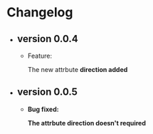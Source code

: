 <h1>Changelog</h1>
<ul>
    <li>
        <h2>version 0.0.4</h2>
        <ul>
            <li>
                Feature:
                <p>The new attrbute <b>direction<b> added</p>
            </li>
        </ul>
    </li>
    <li>
        <h2>version 0.0.5</h2>
        <ul>
            <li>
                Bug fixed:
                <p>The attrbute <b>direction<b> doesn't required</p>
            </li>
        </ul>
    </li>
</ul>
